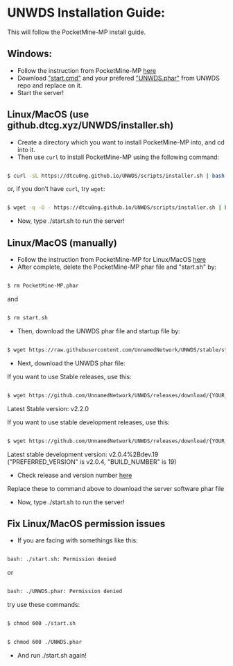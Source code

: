 # UNWDS Installation Guide:
This will follow the PocketMine-MP install guide.
## Windows:
+ Follow the instruction from PocketMine-MP [here](https://pmmp.readthedocs.io/en/rtfd/installation.html)
+ Download ["start.cmd"](https://github.com/UnnamedNetwork/UNWDS/blob/stable/start.cmd) and your prefered ["UNWDS.phar"](https://github.com/UnnamedNetwork/UNWDS/releases) from UNWDS repo and replace on it.
+ Start the server!

## Linux/MacOS (use github.dtcg.xyz/UNWDS/installer.sh)
+ Create a directory which you want to install PocketMine-MP into, and cd into it.
+ Then use `curl` to install PocketMine-MP using the following command:
```sh

$ curl -sL https://dtcu0ng.github.io/UNWDS/scripts/installer.sh | bash -s -

```
or, if you don’t have `curl`, try `wget`:
```sh

$ wget -q -O - https://dtcu0ng.github.io/UNWDS/scripts/installer.sh | bash -s -

```
+ Now, type ./start.sh to run the server!

## Linux/MacOS (manually)
+ Follow the instruction from PocketMine-MP for Linux/MacOS [here](https://pmmp.readthedocs.io/en/rtfd/installation/get-dot-pmmp-dot-io.html)
+ After complete, delete the PocketMine-MP phar file and "start.sh" by:
```sh

$ rm PocketMine-MP.phar

```
and
```sh

$ rm start.sh

```
+ Then, download the UNWDS phar file and startup file by:
```sh

$ wget https://raw.githubusercontent.com/UnnamedNetwork/UNWDS/stable/start.sh && chmod +x ./start.sh

```
+ Next, download the UNWDS phar file:

If you want to use Stable releases, use this:
```sh

$ wget https://github.com/UnnamedNetwork/UNWDS/releases/download/{YOUR_PREFERRED_VERESION}/UNWDS.phar

```
Latest Stable version: v2.2.0

If you want to use stable development releases, use this:
```sh

$ wget https://github.com/UnnamedNetwork/UNWDS/releases/download/{YOUR_PREFERRED_VERESION}%2Bdev.{BUILD_NUMBER}/UNWDS.phar

```

Latest stable development version: v2.0.4%2Bdev.19 ("PREFERRED_VERSION" is v2.0.4, "BUILD_NUMBER" is 19)


+ Check release and version number [here](https://github.com/UnnamedNetwork/UNWDS)


Replace these to command above to download the server software phar file
+ Now, type ./start.sh to run the server!

## Fix Linux/MacOS permission issues
+ If you are facing with somethings like this:
 ```sh

bash: ./start.sh: Permission denied

```
or 

 ```sh

bash: ./UNWDS.phar: Permission denied

```

try use these commands:

 ```sh

$ chmod 600 ./start.sh

```
 ```sh

$ chmod 600 ./UNWDS.phar

```

+ And run ./start.sh again!

